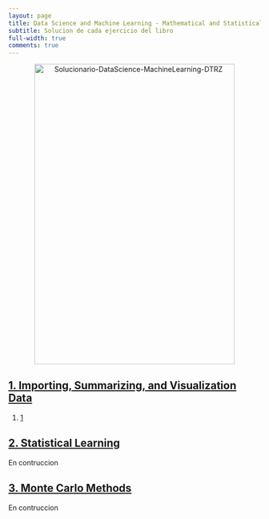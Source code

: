 ```yaml
---
layout: page
title: Data Science and Machine Learning - Mathematical and Statistical Methods
subtitle: Solucion de cada ejercicio del libro
full-width: true
comments: true
---
```


<center><a href= "https://www.amazon.com/-/es/Dirk-P-Kroese/dp/1138492531/ref=sr_1_1?__mk_es_US=%C3%85M%C3%85%C5%BD%C3%95%C3%91&crid=1P8D5E3OVG7S&keywords=Data+Science+and+Machine+Learning%3A+Mathematical+and+Statistical+Methods&qid=1696461243&sprefix=data+science+and+machine+learning+mathematical+and+statistical+methods%2Caps%2C254&sr=8-1"><img alt="Solucionario-DataScience-MachineLearning-DTRZ" width="400" height="600" style="object-fit: contain;" src="https://m.media-amazon.com/images/P/1138492531.01._SCLZZZZZZZ_SX500_.jpg"></a></center>


<div class="panel-group" id="accordion" role="tablist" aria-multiselectable="true">
  <div class="panel panel-default">
    <div class="panel-heading" role="tab" id="headingOne">
      <h4 class="panel-title">
        <a data-toggle="collapse" data-parent="#accordion" href="#collapseOne" aria-expanded="true" aria-controls="collapseOne">
          <h2>1. Importing, Summarizing, and Visualization Data</h2>
        </a>
      </h4>
    </div>
    <div id="collapseOne" class="panel-collapse collapse in" role="tabpanel" aria-labelledby="headingOne">
      <div class="panel-body">
    <ol class="ol-cols">
      <a href="../../2015-01-04-AlgebraLineal-HoffmanAndKunze-1-12-1"><li>1</li></a>
    </ol>
      </div>
    </div>
  </div>
  <div class="panel panel-default">
    <div class="panel-heading" role="tab" id="headingTwo">
      <h4 class="panel-title">
        <a class="collapsed" data-toggle="collapse" data-parent="#accordion" href="#collapseTwo" aria-expanded="false" aria-controls="collapseTwo">
          <h2>2. Statistical Learning</h2>
        </a>
      </h4>
    </div>
    <div id="collapseTwo" class="panel-collapse collapse" role="tabpanel" aria-labelledby="headingTwo">
      <div class="panel-body">
        En contruccion
      </div>
    </div>
  </div>
  <div class="panel panel-default">
    <div class="panel-heading" role="tab" id="headingThree">
      <h4 class="panel-title">
        <a class="collapsed" data-toggle="collapse" data-parent="#accordion" href="#collapseThree" aria-expanded="false" aria-controls="collapseThree">
          <h2>3. Monte Carlo Methods</h2>
        </a>
      </h4>
    </div>
    <div id="collapseThree" class="panel-collapse collapse" role="tabpanel" aria-labelledby="headingThree">
      <div class="panel-body">
        En contruccion
      </div>
    </div>
  </div>
</div>